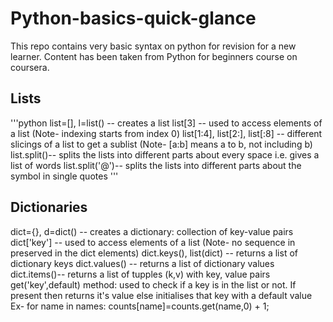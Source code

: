 # Python-basics-quick-glance
This repo contains very basic syntax on python for revision for a new learner. Content has been taken from Python for beginners course on coursera.

## Lists
'''python
list=[], l=list() -- creates a list
list[3] -- used to access elements of a list (Note- indexing starts from index 0)
list[1:4], list[2:], list[:8] -- different slicings of a list to get a sublist (Note- [a:b] means a to b, not including b)
list.split()-- splits the lists into different parts about every space i.e. gives a list of words
list.split('@')-- splits the lists into different parts about the symbol in single quotes
'''

## Dictionaries
dict={}, d=dict() -- creates a dictionary: collection of key-value pairs 
dict['key'] -- used to access elements of a list (Note- no sequence in preserved in the dict elements)
dict.keys(), list(dict) -- returns a list of dictionary keys
dict.values() -- returns a list of dictionary values
dict.items()-- returns a list of tupples (k,v) with key, value pairs
get('key',default) method: used to check if a key is in the list or not. If present then returns it's value else initialises that key with a default value
Ex-
for name in names:
  counts[name]=counts.get(name,0) + 1;
